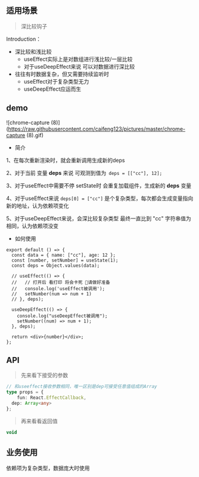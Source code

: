 ## 适用场景

> 深比较钩子

Introduction：

- 深比较和浅比较
  - useEffect实际上是对数组进行浅比较/一层比较
  - 对于useDeepEffect来说 可以对数据进行深比较
- 往往有时数据复杂，但又需要持续监听时
  - useEffect对于复杂类型无力
  - useDeepEffect应运而生

## demo

![chrome-capture (8)](https://raw.githubusercontent.com/caifeng123/pictures/master/chrome-capture (8).gif)

- 简介

1、在每次重新渲染时，就会重新调用生成新的deps

2、对于当前 变量 **deps** 来说 可观测到值为` deps = [["cc"], 12];`

3、对于useEffect中需要不停 setState时 会重复加载组件，生成新的 **deps** 变量

4、对于useEffect来说 `deps[0] = ["cc"]` 是个复杂类型，每次都会生成变量指向新的地址，认为依赖项变化

5、对于useDeepEffect来说，会深比较复杂类型 最终一直比到 "cc" 字符串值为相同，认为依赖项没变



- 如何使用

```tsx
export default () => {
  const data = { name: ["cc"], age: 12 };
  const [number, setNumber] = useState(1);
  const deps = Object.values(data);

  // useEffect(() => {
  //   // 打开后 看打印 将会卡死 请做好准备
  //   console.log('useEffect被调用');
  //   setNumber(num => num + 1)
  // }, deps);

  useDeepEffect(() => {
    console.log("useDeepEffect被调用");
    setNumber((num) => num + 1);
  }, deps);

  return <div>{number}</div>;
};
```



## API

> 先来看下接受的参数

```typescript
// 和useeffect接收参数相同，唯一区别是dep可接受任意值组成的Array
type props = {
	fun: React.EffectCallback,
  dep: Array<any>
};
```

> 再来看看返回值

```js
void
```

## 业务使用

依赖项为复杂类型，数据庞大时使用